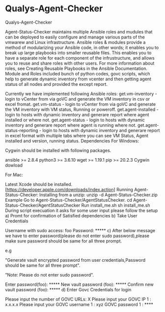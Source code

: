 # Qualys-Agent-Checker
Qualys-Agent-Checker

Agent-Status-Checker maintains multiple Ansible roles and mudules that can be deployed to easily configure and manage various parts of the vmwarew and Linux infrastructure. Ansible roles & modules provide a method of modularizing your Ansible code, in other words; it enables you to break up large playbooks into smaller reusable files. This enables you to have a separate role for each component of the infrustructure, and allows you to reuse and share roles with other users. For more information about roles, see Creating Reusable Playbooks in the Ansible Documentation. Module and Roles included bunch of python codes, govc scripts, which help to generate dynamic inventory from vcenter and then getting agent status of all nodes and provided the except report.

Currently we have implemented following Ansible roles:
get.vm-inventory - login to vCenter from via goVC and generate the VM inventory in csv or excel fromat.
get.vm-status - login to vCenter from via goVC and generate the VM inventory with VM status, Running or poweroff.
get.agent-installed - login to hosts with dynamic inventory and generare report where agent installed or where not.
get.agent-status - login to hosts with dynamic inventory and generare report where agent is running where not.
get.agent-status-reporting - login to hosts with dynamic inventory and generare report in excel format with multiple tabs where you can see VM Status, Agent installed and version, running status.
Dependencies
For Windows:

Cygwin should be installed with following packages.

ansible >= 2.8.4
python3 >= 3.6.10
wget >= 1.19.1
pip >= 20.2.3
Cygwin dowload

For Mac:

Latest Xcode should be installed.
[https://developer.apple.com/downloads/index.action]
Running Agent-Status-Checker:
Installing from a unzip:
unzip -d Agent-Status-Checker.zip
Example
Go to Agent-Status-Checker/AgentStatusChecker.
cd Agent-Status-Checker/AgentStatusChecker
Run install_me.sh
sh install_me.sh
During script execuation it asks for some user input please follow the setup
a) Promt for confirmation of Satisfied dependencies
b) Take User Credentials

Username with sudo access: foo
Password: *****
c) After below message we have to enter password(please do not enter sudo password),please make sure password should be same for all three prompt.

e.g

"Generate vault encrypted password from user credentials,Password should be same for all three prompt".

"Note: Please do not enter sudo password".

Enter password(foo): *****
New vault password (foo): *****
Confirm new vault password (foo): *****
d) Enter Govc Credentials for login

Please input the number of GOVC URLs: X
Please input your GOVC IP 1 : x.x.x.x
Please input your GOVC username 1 : xyz
GOVC password 1 : ****

